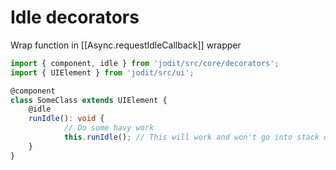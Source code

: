 # Idle decorators

Wrap function in [[Async.requestIdleCallback]] wrapper

```ts
import { component, idle } from 'jodit/src/core/decorators';
import { UIElement } from 'jodit/src/ui';

@component
class SomeClass extends UIElement {
    @idle
    runIdle(): void {
		    // Do some havy work
		    this.runIdle(); // This will work and won't go into stack depth error and break the main thread
    }
}
```
